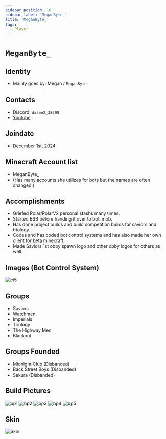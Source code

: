 ```yaml
---
sidebar_position: 18
sidebar_label: 'MeganByte_'
title: 'MeganByte_'
tags:
  - Player
---
```


# `MeganByte_`

## Identity
* Mainly goes by: Megan / `MeganByte`

## Contacts
* Discord: `daswe2_38298`
* [Youtube](https://www.youtube.com/@MeganByte-kc4vk)

## Joindate
* December 1st, 2024

## Minecraft Account list
* MeganByte_
* (Has many accounts she utilizes for bots but the names are often changed.)

## Accomplishments
* Griefed Polar/PolarV2 personal stashs many times.
* Started BSB before handing it over to bot_mob.
* Has done project builds and build competition builds for saviors and triology.
* Codes and has coded bot control systems and has also made her own client for beta minecraft.
* Made Saviors 1st obby spawn logo and other obby logos for others as well.

## Images (Bot Control System)
![ci5](https://media.discordapp.net/attachments/1319012514746466354/1326408071484018698/Screenshot_2025-01-07_213053.png?ex=681b8b07&is=681a3987&hm=48360abe91cb7607fca9b25a091a302d00ebe765b0ffb07bcded10ec2b239774&=&format=webp&quality=lossless&width=1097&height=546)

## Groups
* Saviors
* Watchmen
* Imperials
* Triology
* The Highway Men
* Blackout

## Groups Founded 
* Midnight Club (Disbanded) 
* Back Street Boys (Disbanded)
* Sakura (Disbanded)

## Build Pictures
![bp1](https://media.discordapp.net/attachments/1365919920176758826/1365940445275881553/2024-12-03_03.43.26.png?ex=681ba8ec&is=681a576c&hm=45d8003020fe8cec7047183e97ac4b1da43d943b314c06174d300b36e08ba4cf&=&format=webp&quality=lossless&width=992&height=546)
![bp2](https://media.discordapp.net/attachments/1353428438551363738/1358624747390369893/2025-03-12_18.17.20.png?ex=681b69a5&is=681a1825&hm=98c8c5922b2f23fb55649e256e899e37c6644e4e19add05b6f5e77962f8f03b0&=&format=webp&quality=lossless&width=992&height=546)
![bp3](https://media.discordapp.net/attachments/1353428438551363738/1358624745133838426/2025-03-12_13.32.56.png?ex=681b69a5&is=681a1825&hm=f67a23a319a4f8a358caa8a53ff8de8bf7e7427320571d038309c61a1e61e474&=&format=webp&quality=lossless&width=992&height=546)
![bp4](https://cdn.discordapp.com/attachments/1365919920176758826/1365940450984460310/2025-01-01_01.18.40.png?ex=681ba8ed&is=681a576d&hm=7ae0f37e5a7ea7e52c46704d33ec7766a5ce608116bd1f9f273ca44ba116051a&)
![bp5](https://cdn.discordapp.com/attachments/1354122535767248916/1354124295336366164/2024-12-26_22.06.25.png?ex=681b8506&is=681a3386&hm=65a8e59d1314aa0cf2b5f88c60ab5ce46585709f7f2c3cff88f97c909947d3c2&)

## Skin
![Skin](https://s.namemc.com/3d/skin/body.png?id=83007328f959b7f5&model=slim&width=256&height=256)
